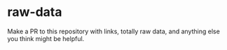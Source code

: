 # raw-data
Make a PR to this repository with links, totally raw data, and anything else you think might be helpful.
